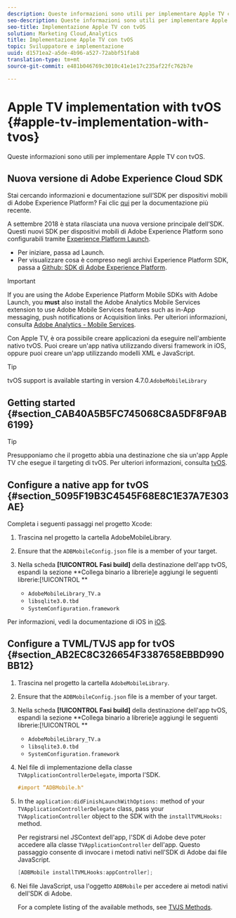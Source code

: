 ```yaml
---
description: Queste informazioni sono utili per implementare Apple TV con tvOS.
seo-description: Queste informazioni sono utili per implementare Apple TV con tvOS.
seo-title: Implementazione Apple TV con tvOS
solution: Marketing Cloud,Analytics
title: Implementazione Apple TV con tvOS
topic: Sviluppatore e implementazione
uuid: d1571ea2-a5de-4b96-a527-72abbf51fab8
translation-type: tm+mt
source-git-commit: e481b046769c3010c41e1e17c235af22fc762b7e

---
```



# Apple TV implementation with tvOS {#apple-tv-implementation-with-tvos}

Queste informazioni sono utili per implementare Apple TV con tvOS.

## Nuova versione di Adobe Experience Cloud SDK

Stai cercando informazioni e documentazione sull’SDK per dispositivi mobili di Adobe Experience Platform? Fai clic [qui](https://aep-sdks.gitbook.io/docs/) per la documentazione più recente.

A settembre 2018 è stata rilasciata una nuova versione principale dell’SDK. Questi nuovi SDK per dispositivi mobili di Adobe Experience Platform sono configurabili tramite [Experience Platform Launch](https://www.adobe.com/experience-platform/launch.html).

* Per iniziare, passa ad Launch.
* Per visualizzare cosa è compreso negli archivi Experience Platform SDK, passa a [Github: SDK di Adobe Experience Platform](https://github.com/Adobe-Marketing-Cloud/acp-sdks).

>[!IMPORTANT]
>
> If you are using the Adobe Experience Platform Mobile SDKs with Adobe Launch, you **must** also install the Adobe Analytics Mobile Services extension to use Adobe Mobile Services features such as in-App messaging, push notifications or Acquisition links. Per ulteriori informazioni, consulta [Adobe Analytics - Mobile Services](https://aep-sdks.gitbook.io/docs/using-mobile-extensions/adobe-analytics-mobile-services).

Con Apple TV, è ora possibile creare applicazioni da eseguire nell'ambiente nativo tvOS. Puoi creare un'app nativa utilizzando diversi framework in iOS, oppure puoi creare un'app utilizzando modelli XML e JavaScript.

>[!TIP]
>
>tvOS support is available starting in  version 4.7.0.`AdobeMobileLibrary`

## Getting started {#section_CAB40A5B5FC745068C8A5DF8F9AB6199}

>[!TIP]
>
>Presupponiamo che il progetto abbia una destinazione che sia un'app Apple TV che esegue il targeting di tvOS. Per ulteriori informazioni, consulta [tvOS](https://developer.apple.com/tvos/documentation/).

## Configure a native app for tvOS {#section_5095F19B3C4545F68E8C1E37A7E303AE}

Completa i seguenti passaggi nel progetto Xcode:

1. Trascina nel progetto la cartella AdobeMobileLibrary.
1. Ensure that the `ADBMobileConfig.json` file is a member of your target.
1. Nella scheda **[!UICONTROL Fasi build]** della destinazione dell'app tvOS, espandi la sezione **Collega binario a librerie]e aggiungi le seguenti librerie:[!UICONTROL **

   * `AdobeMobileLibrary_TV.a`
   * `libsqlite3.0.tbd`
   * `SystemConfiguration.framework`

Per informazioni, vedi la documentazione di iOS in [iOS](https://developer.apple.com/ios/resources/).

## Configure a TVML/TVJS app for tvOS {#section_AB2EC8C326654F3387658EBBD990BB12}

1. Trascina nel progetto la cartella `AdobeMobileLibrary`.
1. Ensure that the `ADBMobileConfig.json` file is a member of your target.
1. Nella scheda **[!UICONTROL Fasi build]** della destinazione dell'app tvOS, espandi la sezione **Collega binario a librerie]e aggiungi le seguenti librerie:[!UICONTROL **

   * `AdobeMobileLibrary_TV.a`
   * `libsqlite3.0.tbd`
   * `SystemConfiguration.framework`

1. Nel file di implementazione della classe `TVApplicationControllerDelegate`, importa l'SDK.

   ```objective-c
   #import “ADBMobile.h"
   ```

1. In the `application:didFinishLaunchWithOptions:` method of your `TVApplicationControllerDelegate` class, pass your `TVApplicationController` object to the SDK with the `installTVMLHooks:` method.

   Per registrarsi nel JSContext dell'app, l'SDK di Adobe deve poter accedere alla classe `TVApplicationController` dell'app. Questo passaggio consente di invocare i metodi nativi nell'SDK di Adobe dai file JavaScript.

   ```objective-c
   [ADBMobile installTVMLHooks:appController];
   ```

1. Nei file JavaScript, usa l'oggetto `ADBMobile` per accedere ai metodi nativi dell'SDK di Adobe.

   For a complete listing of the available methods, see [TVJS Methods](/help/ios/apple-tv-implementation-tvos/tvjs-methods.md).


